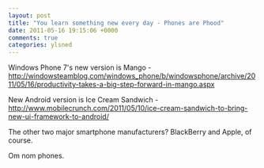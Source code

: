 ```yaml
---
layout: post
title: "You learn something new every day - Phones are Phood"
date: 2011-05-16 19:15:06 +0000
comments: true
categories: ylsned
---
```


Windows Phone 7's new version is Mango - http://windowsteamblog.com/windows_phone/b/windowsphone/archive/2011/05/16/productivity-takes-a-big-step-forward-in-mango.aspx

New Android version is Ice Cream Sandwich - http://www.mobilecrunch.com/2011/05/10/ice-cream-sandwich-to-bring-new-ui-framework-to-android/

The other two major smartphone manufacturers? BlackBerry and Apple, of course.

Om nom phones.